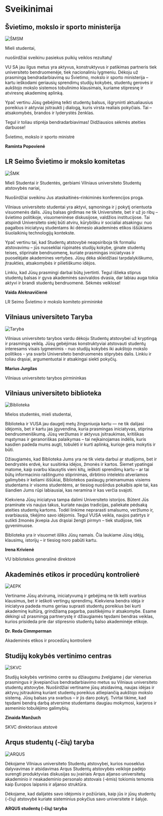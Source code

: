 # Sveikinimai

<script setup lang="ts">
import PhotoGrid from '../components/PhotoGrid.vue'
import { lt } from './data/congrats'

const sveikintojai = lt.map((item) => {
  return {
    title: item.position,
    href: item.anchor,
    link: item.img,
  }
})

</script>

<PhotoGrid :photos="sveikintojai" />

## Švietimo, mokslo ir sporto ministerija

![ŠMSM](./public/img/congrats/smsm.png)

<!-- SECTION:smsm:START -->

Mieli studentai,

nuoširdžiai sveikinu pasiekus puikių veiklos rezultatų!

VU SA jau ilgus metus yra aktyvus, konstruktyvus ir patikimas partneris tiek universiteto bendruomenėje, tiek nacionaliniu lygmeniu. Dėkoju už prasmingą bendradarbiavimą su Švietimo, mokslo ir sporto ministerija – kartu ieškodami geriausių sprendimų studijų kokybės, studentų gerovės ir aukštojo mokslo sistemos tobulinimo klausimais, kuriame stipresnę ir atviresnę akademinę aplinką.

Ypač vertinu Jūsų gebėjimą telkti studentų balsus, išgryninti aktualiausius poreikius ir aktyviai įsitraukti į dialogą, kuris virsta realiais pokyčiais. Tai – atsakomybės, brandos ir lyderystės ženklas.

Tegul ir toliau stiprėja bendradarbiavimas! Didžiausios sėkmės ateities darbuose!

Švietimo, mokslo ir sporto ministrė

**Raminta Popovienė**

<!-- SECTION:smsm:END -->

## LR Seimo Švietimo ir mokslo komitetas

![ŠMK](./public/img/congrats/smk.jpeg)

<!-- SECTION:smk:START -->

Mieli Studentai ir Studentės, gerbiami Vilniaus universiteto Studentų atstovybės nariai,

Nuoširdžiai sveikinu Jus ataskaitinės–rinkiminės konferencijos proga.

Vilniaus universiteto studentai yra aktyvi, sąmoninga ir į pokytį orientuota visuomenės dalis. Jūsų balsas girdimas ne tik Universitete, bet ir už jo ribų – švietimo politikoje, visuomeninėse diskusijose, valdžios institucijose. Tai atspindi Universiteto siekį būti atviru, kūrybišku ir socialiai atsakingu: nuo pagalbos iniciatyvų studentams iki dėmesio akademinės etikos iššūkiams šiuolaikinių technologijų kontekste.

Ypač vertinu tai, kad Studentų atstovybė neapsiriboja tik formaliu atstovavimu – jūs nuosekliai rūpinatės studijų kokybe, ginate studentų teises, stiprinate bendruomenę, kuriate prasmingas iniciatyvas ir puoselėjate akademines vertybes. Jūsų dėka skleidžiasi tarpdalykiškumo, įtraukties, atsakomybės ir pilietiškumo idėjos.

Linkiu, kad Jūsų prasmingi darbai būtų įvertinti. Tegul išlieka stiprus studentų balsas ir gyva akademinės savivaldos dvasia, dar labiau auga tokia aktyvi ir brandi studentų bendruomenė. Sėkmės veiklose!

**Vaida Aleknavičienė**

LR Seimo Švietimo ir mokslo komiteto pirmininkė
<!-- SECTION:smk:END -->

## Vilniaus universiteto Taryba

![Taryba](./public/img/congrats/jurgilas-taryba.jpg)
<!-- SECTION:taryba:START -->

Vilniaus universiteto tarybos vardu dėkoju Studentų atstovybei už kryptingą ir prasmingą veiklą. Jūsų gebėjimas konstruktyviai atstovauti studentų interesams visais lygmenimis - nuo studijų kokybės iki aukštojo mokslo politikos - yra svarbi Universiteto bendruomenės stiprybės dalis. Linkiu ir toliau drąsiai, argumentuotai ir atsakingai siekti pokyčių.

**Marius Jurgilas**

Vilniaus universiteto tarybos pirmininkas
<!-- SECTION:taryba:END -->

## Vilniaus universiteto biblioteka

![Biblioteka](./public/img/congrats/biblioteka-kriv.jpg)
<!-- SECTION:biblioteka:START -->

Mielos studentės, mieli studentai,

Biblioteka ir VUSA jau daugelį metų žingsniuoja kartu — ne tik dalijasi idėjomis, bet ir kartu jas įgyvendina, kuria prasmingas iniciatyvas, stiprina bendruomeniškumą. Jūsų veržlumas ir aktyvus įsitraukimas, kritiškas mąstymas ir geranoriškas palaikymas – tai neįkainojamas indėlis, kuris kasdien padeda mums augti, tobulėti ir kurti aplinką, kurioje gera mokytis ir būti.

Džiaugiamės, kad Biblioteka Jums yra ne tik vieta darbui ar studijoms, bet ir bendrystės erdvė, kur susitinka idėjos, žmonės ir kartos. Šiemet ypatingai matome, kaip svarbu klausytis vieni kitų, ieškoti sprendimų kartu – ar tai būtų informacinio raštingumo stiprinimas, dirbtinio intelekto atveriamos galimybės ir keliami iššūkiai, Bibliotekos paslaugų prieinamumas visiems studentams ir visoms studentėms, ar tiesiog nuoširdus pokalbis apie tai, kas šiandien Jums rūpi labiausiai, kas neramina ir kas verčia svajoti.

Kiekviena Jūsų iniciatyva tampa dalimi Universiteto istorijos. Būtent Jūs praminate vis naujus takus, kuriate naujas tradicijas, paliekate pėdsaką ateities studentų kartoms. Todėl linkime neprarasti smalsumo, veržlumo ir, svarbiausia, tikėjimo savo idėjomis. Tegul VUSA veikla, naujos patirtys ir sutikti žmonės įkvepia Jus drąsiai žengti pirmyn – tiek studijose, tiek gyvenimuose.

Biblioteka yra ir visuomet išliks Jūsų namais. Čia laukiame Jūsų idėjų, klausimų, istorijų – ir tiesiog noro pabūti kartu.

**Irena Krivienė**

VU bibliotekos generalinė direktorė
<!-- SECTION:biblioteka:END -->

## Akademinės etikos ir procedūrų kontrolierė

![AEPK](./public/img/congrats/aekpk.jpg)
<!-- SECTION:aekpk:START -->

Vertiname Jūsų atvirumą, iniciatyvumą ir gebėjimą ne tik kelti svarbius klausimus, bet ir ieškoti vertingų sprendimų. Kiekviena bendra idėja ir iniciatyva padeda mums geriau suprasti studentų poreikius bei kurti akademinę kultūrą, grindžiamą pagarba, pasitikėjimu ir atsakomybe. Esame dėkingi už prasmingą partnerystę ir džiaugiamės tęsdami bendras veiklas, kurios prisideda prie dar stipresnio studentų balso akademinėje etikoje.

**Dr. Reda Cimmperman**

Akademinės etikos ir procedūrų kontrolierė
<!-- SECTION:aekpk:END -->

## Studijų kokybės vertinimo centras

![SKVC](./public/img/congrats/skvc.jpg)
<!-- SECTION:skvc:START -->

Studijų kokybės vertinimo centre su džiaugsmu žvelgiame į dar vienerius prasmingus ir įkvepiančius bendradarbiavimo metus su Vilniaus universiteto studentų atstovybe. Nuoširdžiai vertiname jūsų atsidavimą, naujas idėjas ir aktyvų įsitraukimą kuriant studentų poreikius atliepiančią aukštojo mokslo sistemą. Jūsų balsas yra svarbus – ir jis daro pokytį. Tvirtai tikime, kad tęsdami bendrą darbą atversime studentams daugiau mokymosi, karjeros ir asmeninio tobulėjimo galimybių.

**Zinaida Manžuch** 

SKVC direktoriaus atstovė
<!-- SECTION:skvc:END -->


## Arqus studentų (-čių) taryba

![ARQUS](./public/img/congrats/arqus.png)

<!-- SECTION:arqus:START -->

Dėkojame Vilniaus universiteto Studentų atstovybei, kurios nuoseklus dalyvavimas ir atsidavimas Arqus Studentų atstovybės veikloje padėjo surengti produktyvias diskusijas su įvairiais Arqus aljanso universitetų akademinio ir neakademinio personalo atstovais (-ėmis) tokiomis temomis kaip Europos laipsnis ir aljanso struktūra.  

Dėkojame, kad dalijatės savo idėjomis ir požiūriais, kaip jūs ir jūsų studentų (-čių) atstovybė kuriate sisteminius pokyčius savo universitete ir šalyje. 

**ARQUS studentų (-čių) taryba**
<!-- SECTION:arqus:END -->
